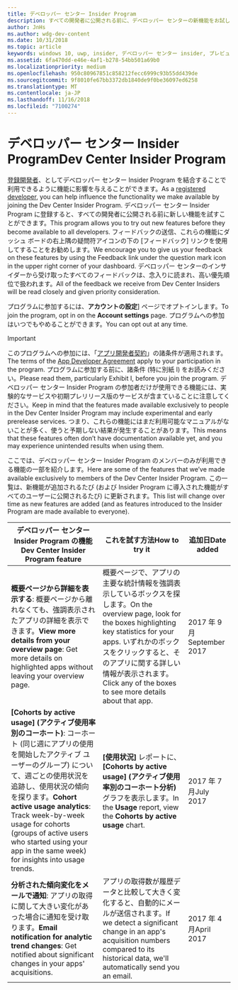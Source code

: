 ```yaml
---
title: デベロッパー センター Insider Program
description: すべての開発者に公開される前に、デベロッパー センターの新機能をお試しになり、ご意見をお聞かせください。
author: JnHs
ms.author: wdg-dev-content
ms.date: 10/31/2018
ms.topic: article
keywords: windows 10, uwp, insider, デベロッパー センター insider, プレビュー機能
ms.assetid: 6fa470dd-e46e-4af1-b278-54bb501a69b0
ms.localizationpriority: medium
ms.openlocfilehash: 950c80967851c858212fecc6999c93b55dd439de
ms.sourcegitcommit: 9f8010fe67bb3372db1840de9f0be36097ed6258
ms.translationtype: MT
ms.contentlocale: ja-JP
ms.lasthandoff: 11/16/2018
ms.locfileid: "7100274"
---
```

# <a name="dev-center-insider-program"></a><span data-ttu-id="1b9c7-104">デベロッパー センター Insider Program</span><span class="sxs-lookup"><span data-stu-id="1b9c7-104">Dev Center Insider Program</span></span>

<span data-ttu-id="1b9c7-105">[登録開発者](http://go.microsoft.com/fwlink/?LinkID=615100)、としてデベロッパー センター Insider Program を結合することで利用できるように機能に影響を与えることができます。</span><span class="sxs-lookup"><span data-stu-id="1b9c7-105">As a [registered developer](http://go.microsoft.com/fwlink/?LinkID=615100), you can help influence the functionality we make available by joining the Dev Center Insider Program.</span></span> <span data-ttu-id="1b9c7-106">デベロッパー センター Insider Program に登録すると、すべての開発者に公開される前に新しい機能を試すことができます。</span><span class="sxs-lookup"><span data-stu-id="1b9c7-106">This program allows you to try out new features before they become available to all developers.</span></span> <span data-ttu-id="1b9c7-107">フィードバックの送信、これらの機能にダッシュ ボードの右上隅の疑問符アイコンの下の [フィードバック] リンクを使用してすることをお勧めします。</span><span class="sxs-lookup"><span data-stu-id="1b9c7-107">We encourage you to give us your feedback on these features by using the Feedback link under the question mark icon in the upper right corner of your dashboard.</span></span> <span data-ttu-id="1b9c7-108">デベロッパー センターのインサイダーから受け取ったすべてのフィードバックは、念入りに読まれ、高い優先順位で扱われます。</span><span class="sxs-lookup"><span data-stu-id="1b9c7-108">All of the feedback we receive from Dev Center Insiders will be read closely and given priority consideration.</span></span>

<span data-ttu-id="1b9c7-109">プログラムに参加するには、**アカウントの設定**] ページでオプトインします。</span><span class="sxs-lookup"><span data-stu-id="1b9c7-109">To join the program, opt in on the **Account settings** page.</span></span> <span data-ttu-id="1b9c7-110">プログラムへの参加はいつでもやめることができます。</span><span class="sxs-lookup"><span data-stu-id="1b9c7-110">You can opt out at any time.</span></span>

> [!IMPORTANT]
> <span data-ttu-id="1b9c7-111">このプログラムへの参加には、「[アプリ開発者契約](https://docs.microsoft.com/legal/windows/agreements/app-developer-agreement)」の諸条件が適用されます。</span><span class="sxs-lookup"><span data-stu-id="1b9c7-111">The terms of the [App Developer Agreement](https://docs.microsoft.com/legal/windows/agreements/app-developer-agreement) apply to your participation in the program.</span></span> <span data-ttu-id="1b9c7-112">プログラムに参加する前に、諸条件 (特に別紙 I) をお読みください。</span><span class="sxs-lookup"><span data-stu-id="1b9c7-112">Please read them, particularly Exhibit I, before you join the program.</span></span> <span data-ttu-id="1b9c7-113">デベロッパー センター Insider Program の参加者だけが使用できる機能には、実験的なサービスや初期プレリリース版のサービスが含まていることに注意してください。</span><span class="sxs-lookup"><span data-stu-id="1b9c7-113">Keep in mind that the features made available exclusively to people in the Dev Center Insider Program may include experimental and early prerelease services.</span></span> <span data-ttu-id="1b9c7-114">つまり、これらの機能にはまだ利用可能なマニュアルがないことが多く、使うと予期しない結果が発生することがあります。</span><span class="sxs-lookup"><span data-stu-id="1b9c7-114">This means that these features often don’t have documentation available yet, and you may experience unintended results when using them.</span></span>

<span data-ttu-id="1b9c7-115">ここでは、デベロッパー センター Insider Program のメンバーのみが利用できる機能の一部を紹介します。</span><span class="sxs-lookup"><span data-stu-id="1b9c7-115">Here are some of the features that we’ve made available exclusively to members of the Dev Center Insider Program.</span></span> <span data-ttu-id="1b9c7-116">この一覧は、新機能が追加されるたび (および Insider Program に導入された機能がすべてのユーザーに公開されるたび) に更新されます。</span><span class="sxs-lookup"><span data-stu-id="1b9c7-116">This list will change over time as new features are added (and as features introduced to the Insider Program are made available to everyone).</span></span>

| <span data-ttu-id="1b9c7-117">デベロッパー センター Insider Program の機能</span><span class="sxs-lookup"><span data-stu-id="1b9c7-117">Dev Center Insider Program feature</span></span>   | <span data-ttu-id="1b9c7-118">これを試す方法</span><span class="sxs-lookup"><span data-stu-id="1b9c7-118">How to try it</span></span> | <span data-ttu-id="1b9c7-119">追加日</span><span class="sxs-lookup"><span data-stu-id="1b9c7-119">Date added</span></span> |
|--------------------------------------|------------------------------------|------------|
|<span data-ttu-id="1b9c7-120">**概要ページから詳細を表示する**: 概要ページから離れなくても、強調表示されたアプリの詳細を表示できます。</span><span class="sxs-lookup"><span data-stu-id="1b9c7-120">**View more details from your overview page**: Get more details on highlighted apps without leaving your overview page.</span></span> | <span data-ttu-id="1b9c7-121">概要ページで、アプリの主要な統計情報を強調表示しているボックスを探します。</span><span class="sxs-lookup"><span data-stu-id="1b9c7-121">On the overview page, look for the boxes highlighting key statistics for your apps.</span></span> <span data-ttu-id="1b9c7-122">いずれかのボックスをクリックすると、そのアプリに関する詳しい情報が表示されます。</span><span class="sxs-lookup"><span data-stu-id="1b9c7-122">Click any of the boxes to see more details about that app.</span></span> | <span data-ttu-id="1b9c7-123">2017 年 9 月</span><span class="sxs-lookup"><span data-stu-id="1b9c7-123">September 2017</span></span> |
|<span data-ttu-id="1b9c7-124">**[Cohorts by active usage] (アクティブ使用率別のコーホート)**: コーホート (同じ週にアプリの使用を開始したアクティブ ユーザーのグループ) について、週ごとの使用状況を追跡し、使用状況の傾向を探ります。</span><span class="sxs-lookup"><span data-stu-id="1b9c7-124">**Cohort active usage analytics**: Track week-by-week usage for cohorts (groups of active users who started using your app in the same week) for insights into usage trends.</span></span>  | <span data-ttu-id="1b9c7-125">**[使用状況]** レポートに、**[Cohorts by active usage] (アクティブ使用率別のコーホート分析)** グラフを表示します。</span><span class="sxs-lookup"><span data-stu-id="1b9c7-125">In the **Usage** report, view the **Cohorts by active usage** chart.</span></span>  |<span data-ttu-id="1b9c7-126">2017 年 7 月</span><span class="sxs-lookup"><span data-stu-id="1b9c7-126">July 2017</span></span>|
|<span data-ttu-id="1b9c7-127">**分析された傾向変化をメールで通知**: アプリの取得に関して大きい変化があった場合に通知を受け取ります。</span><span class="sxs-lookup"><span data-stu-id="1b9c7-127">**Email notification for analytic trend changes**: Get notified about significant changes in your apps' acquisitions.</span></span> | <span data-ttu-id="1b9c7-128">アプリの取得数が履歴データと比較して大きく変化すると、自動的にメールが送信されます。</span><span class="sxs-lookup"><span data-stu-id="1b9c7-128">If we detect a significant change in an app's acquisition numbers compared to its historical data, we'll automatically send you an email.</span></span> |<span data-ttu-id="1b9c7-129">2017 年 4 月</span><span class="sxs-lookup"><span data-stu-id="1b9c7-129">April 2017</span></span>|

